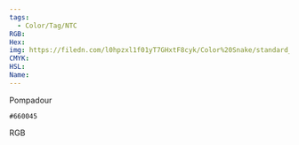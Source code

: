 ```yaml
---
tags:
  - Color/Tag/NTC
RGB:
Hex:
img: https://filedn.com/l0hpzxl1f01yT7GHxtF8cyk/Color%20Snake/standard_csv_to_svg//660045.svg
CMYK:
HSL:
Name:
---
```

Pompadour
```palette
#660045
```
RGB
